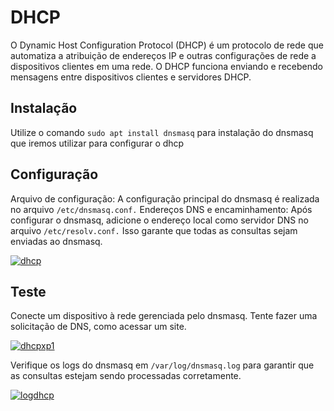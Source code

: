 # DHCP

O Dynamic Host Configuration Protocol (DHCP) é um protocolo de rede que automatiza a atribuição de endereços IP e outras configurações de rede a dispositivos clientes em uma rede. O DHCP funciona enviando e recebendo mensagens entre dispositivos clientes e servidores DHCP.

## Instalação

Utilize o comando `sudo apt install dnsmasq` para instalação do dnsmasq que iremos utilizar para configurar o dhcp



## Configuração

Arquivo de configuração: A configuração principal do dnsmasq é realizada no arquivo `/etc/dnsmasq.conf.`
Endereços DNS e encaminhamento: Após configurar o dnsmasq, adicione o endereço local como servidor DNS no arquivo `/etc/resolv.conf.` Isso garante que todas as consultas sejam enviadas ao dnsmasq.


[![dhcp](https://i.im.ge/2023/12/30/xgLw6Y.dhcp.png)](https://im.ge/i/xgLw6Y)

## Teste

Conecte um dispositivo à rede gerenciada pelo dnsmasq.
Tente fazer uma solicitação de DNS, como acessar um site.

[![dhcpxp1](https://i.im.ge/2023/12/30/xgDsxa.dhcpxp1.png)](https://im.ge/i/xgDsxa)

Verifique os logs do dnsmasq em `/var/log/dnsmasq.log` para garantir que as consultas estejam sendo processadas corretamente.

[![logdhcp](https://i.im.ge/2023/12/30/xgDldr.logdhcp.png)](https://im.ge/i/xgDldr)



